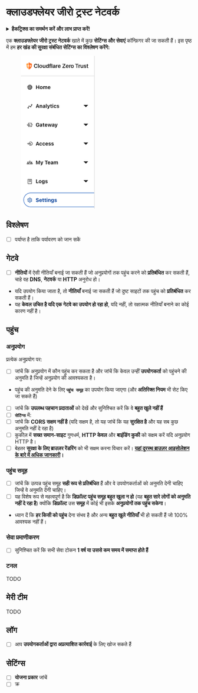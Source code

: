 # क्लाउडफ्लेयर जीरो ट्रस्ट नेटवर्क

<details>

<summary><strong>हैकट्रिक्स का समर्थन करें और लाभ प्राप्त करें!</strong></summary>

* यदि आप अपनी कंपनी को हैकट्रिक्स में विज्ञापित करना चाहते हैं या यदि आप PEASS के नवीनतम संस्करण देखना चाहते हैं या हैकट्रिक्स को पीडीएफ में डाउनलोड करना चाहते हैं, तो [**सदस्यता योजनाएं**](https://github.com/sponsors/carlospolop) देखें!
* [**आधिकारिक PEASS और हैकट्रिक्स स्वैग**](https://peass.creator-spring.com) प्राप्त करें
* [**द पीएस फैमिली**](https://opensea.io/collection/the-peass-family) की खोज करें, हमारा एकल [**NFT**](https://opensea.io/collection/the-peass-family) संग्रह
* **शामिल हों** 💬 [**डिस्कॉर्ड समूह**](https://discord.gg/hRep4RUj7f) या [**टेलीग्राम समूह**](https://t.me/peass) या **ट्विटर** 🐦 [**@carlospolopm**](https://twitter.com/carlospolopm)** का** **अनुसरण** करें।**
* **हैकिंग ट्रिक्स साझा करें, हैकट्रिक्स** [**HackTricks**](https://github.com/carlospolop/hacktricks) **और** [**HackTricks Cloud**](https://github.com/carlospolop/hacktricks-cloud) **github रेपो में पीआर जमा करके।**

</details>

एक **क्लाउडफ्लेयर जीरो ट्रस्ट नेटवर्क** खाते में कुछ **सेटिंग्स और सेवाएं** कॉन्फ़िगर की जा सकती हैं। इस पृष्ठ में हम **हर खंड की सुरक्षा संबंधित सेटिंग्स का विश्लेषण करेंगे:**

<figure><img src="../../.gitbook/assets/image (84).png" alt=""><figcaption></figcaption></figure>

## विश्लेषण

* [ ] पर्याप्त है ताकि पर्यावरण को जान सकें

## **गेटवे**

* [ ] **नीतियों** में ऐसी नीतियाँ बनाई जा सकती हैं जो अनुप्रयोगों तक पहुंच करने को **प्रतिबंधित** कर सकती हैं, चाहे वह **DNS**, **नेटवर्क** या **HTTP** अनुरोध हो।
* यदि उपयोग किया जाता है, तो **नीतियाँ** बनाई जा सकती हैं जो दुष्ट साइटों तक पहुंच को **प्रतिबंधित** कर सकती हैं।
* यह **केवल उचित है यदि एक गेटवे का उपयोग हो रहा हो**, यदि नहीं, तो रक्षात्मक नीतियाँ बनाने का कोई कारण नहीं है।

## पहुंच

### अनुप्रयोग

प्रत्येक अनुप्रयोग पर:

* [ ] जांचें कि अनुप्रयोग में कौन पहुंच कर सकता है और जांचें कि केवल उन्हीं **उपयोगकर्ता** को पहुंचने की अनुमति है जिन्हें अनुप्रयोग की आवश्यकता है।
* पहुंच की अनुमति देने के लिए **`पहुंच समूह`** का उपयोग किया जाएगा (और **अतिरिक्त नियम** भी सेट किए जा सकते हैं)
* [ ] जांचें कि **उपलब्ध पहचान प्रदाताओं** को देखें और सुनिश्चित करें कि वे **बहुत खुले नहीं हैं**
* [ ] **`सेटिंग्स`** में:
* [ ] जांचें कि **CORS सक्षम नहीं है** (यदि सक्षम है, तो यह जांचें कि यह **सुरक्षित है** और यह सब कुछ अनुमति नहीं दे रहा है)
* [ ] कुकीज़ में **सख्त समान-साइट** गुणधर्म, **HTTP केवल** और **बाइंडिंग कुकी** को सक्षम करें यदि अनुप्रयोग HTTP है।
* [ ] बेहतर **सुरक्षा के लिए ब्राउज़र रेंडरिंग** को भी सक्षम करना विचार करें। [**यहां दूरस्थ ब्राउज़र आइसोलेशन के बारे में अधिक जानकारी**](https://blog.cloudflare.com/cloudflare-and-remote-browser-isolation/)**।**

### **पहुंच समूह**

* [ ] जांचें कि उत्पन्न पहुंच समूह **सही रूप से प्रतिबंधित** हैं और वे उपयोगकर्ताओं को अनुमति देनी चाहिए जिन्हें वे अनुमति देनी चाहिए।
* [ ] यह विशेष रूप से महत्वपूर्ण है कि **डिफ़ॉल्ट पहुंच समूह बहुत खुला न हो** (यह **बहुत सारे लोगों को अनुमति नहीं दे रहा है**) क्योंकि **डिफ़ॉल्ट** उस **समूह** में कोई भी इसके **अनुप्रयोगों तक पहुंच सकेगा**।
* ध्यान दें कि **हर किसी को पहुंच** देना संभव है और अन्य **बहुत खुले नीतियाँ** भी हो सकती हैं जो 100% आवश्यक नहीं हैं।

### सेवा प्रमाणीकरण

* [ ] सुनिश्चित करें कि सभी सेवा टोकन **1 वर्ष या उससे कम समय में समाप्त होते हैं**

### टनल

TODO

## मेरी टीम

TODO

## लॉग

* [ ] आप **उपयोगकर्ताओं द्वारा अप्रत्याशित कार्रवाई** के लिए खोज सकते हैं

## सेटिंग्स

* [ ] **योजना प्रकार** जांचें
* [ ] क्र
